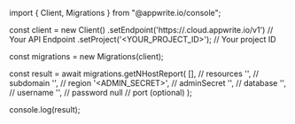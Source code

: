 import { Client, Migrations } from "@appwrite.io/console";

const client = new Client()
    .setEndpoint('https://<REGION>.cloud.appwrite.io/v1') // Your API Endpoint
    .setProject('<YOUR_PROJECT_ID>'); // Your project ID

const migrations = new Migrations(client);

const result = await migrations.getNHostReport(
    [], // resources
    '<SUBDOMAIN>', // subdomain
    '<REGION>', // region
    '<ADMIN_SECRET>', // adminSecret
    '<DATABASE>', // database
    '<USERNAME>', // username
    '<PASSWORD>', // password
    null // port (optional)
);

console.log(result);
